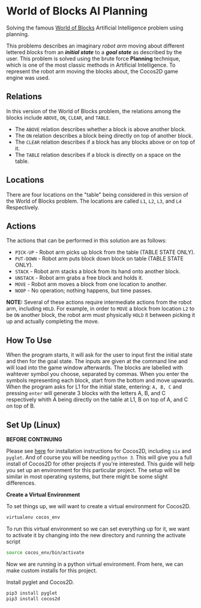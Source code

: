 # World of Blocks AI Planning

Solving the famous [World of Blocks](https://en.wikipedia.org/wiki/Blocks_world) Artificial Intelligence problem using planning.

This problems describes an imaginary _robot arm_ moving about different lettered _blocks_ from an _**initial state**_ to a _**goal state**_ as described by the user. This problem is solved using the brute force **Planning** technique, which is one of the most classic methods in Artificial Intelligence. To represent the robot arm moving the blocks about, the Cocos2D game engine was used.

## Relations

In this version of the World of Blocks problem, the relations among the blocks include `ABOVE`, `ON`, `CLEAR`, and `TABLE`.

- The `ABOVE` relation describes whether a block is above another block.
- The `ON` relation describes a block being directly on top of another block.
- The `CLEAR` relation describes if a block has any blocks above or on top of it.
- The `TABLE` relation describes if a block is directly on a space on the table.

## Locations

There are four locations on the "table" being considered in this version of the World of Blocks problem. The locations are called `L1`, `L2`, `L3`, and `L4` Respectively.

## Actions

The actions that can be performed in this solution are as follows:

- `PICK-UP` - Robot arm picks up block from the table (TABLE STATE ONLY).
- `PUT-DOWN` - Robot arm puts block down block on table (TABLE STATE ONLY).
- `STACK` - Robot arm stacks a block from its hand onto another block.
- `UNSTACK` - Robot arm grabs a free block and holds it.
- `MOVE` - Robot arm moves a block from one location to another.
- `NOOP` - No operation; nothing happens, but time passes.

**NOTE:** Several of these actions require intermediate actions from the robot arm, including `HOLD`. For example, in order to `MOVE` a block from location `L2` to be `ON` another block, the robot arm must physically `HOLD` it between picking it up and actually completing the move.

## How To Use

When the program starts, it will ask for the user to input first the initial state and then for the goal state. The inputs are given at the command line and will load into the game window afterwards. The blocks are labelled with wahtever symbol you choose, separated by commas. When you enter the symbols representing each block, start from the bottom and move upwards. When the program asks for L1 for the initial state, entering: `A, B, C` and pressing `enter` will generate 3 blocks with the letters A, B, and C respectively whith A being directly on the table at L1, B on top of A, and C on top of B.

## Set Up (Linux)
**BEFORE CONTINUING**

Please see [here](http://python.cocos2d.org/doc/programming_guide/installation.html) for installation instructions for Cocos2D, including `six` and `pyglet`. And of course you will be needing `python 3`. This will give you a full install of Cocos2D for other projects if you're interested. This guide will help you set up an environment for this particular project.
The setup will be similar in most operating systems, but there might be some slight differences.

**Create a Virtual Environment**

To set things up, we will want to create a virtual environment for Cocos2D. 
```bash
virtualenv cocos_env
```

To run this virtual environment so we can set everything up for it, we want to activate it by changing into the new directory and running the activate script
```bash
source cocos_env/bin/activate
```
Now we are running in a python virtual environment. From here, we can make custom installs for this project.

Install pyglet and Cocos2D.

```bash
pip3 install pyglet
pip3 install cocos2d
```